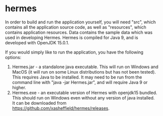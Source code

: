 # hermes

In order to build and run the application yourself, you will need "src", which contains all the application source code, as well as "resources", which contains application resources. Data contains the sample data which was used in developing Hermes. Hermes is compiled for Java 9, and is developed with OpenJDK 15.0.1.

If you would simply like to run the application, you have the following options:
1. Hermes.jar - a standalone java executable. This will run on Windows and MacOS (it will run on some Linux distributions but has not been tested). This requires Java to be installed. It may need to be run from the command line with "java -jar Hermes.jar", and will require Java 9 or higher.
2. Hermes.exe - an executable version of Hermes with openjdk15 bundled. This should run on Windows even without any version of java installed. It can be downloaded from https://github.com/xasheffield/hermes/releases. 
